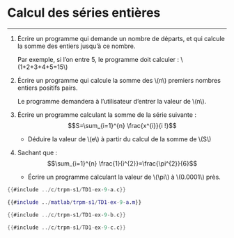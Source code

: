 # Calcul des séries entières
----------------------------

1. Écrire un programme qui demande un nombre de départs, et qui calcule la somme des entiers jusqu’à ce nombre.

    Par exemple, si l’on entre 5, le programme doit calculer : \\(1+2+3+4+5=15\\)

2. Écrire un programme qui calcule la somme des \\(n\\) premiers nombres entiers positifs pairs.

    Le programme demandera à l’utilisateur d’entrer la valeur de \\(n\\).

3. Écrire un programme calculant la somme de la série suivante : 
$$S=\sum_{i=1}^{n} \frac{x^{i}}{i !}$$

    - Déduire la valeur de \\(e\\) à partir du calcul de la somme de \\(S\\)

4. Sachant que : 
$$\sum_{i=1}^{n} \frac{1}{i^{2}}=\frac{\pi^{2}}{6}$$

    - Écrire un programme calculant la valeur de \\(\pi\\) à \\(0.0001\\) près.

<div class="tabbed-blocks">


```c
{{#include ../c/trpm-s1/TD1-ex-9-a.c}}
```

```matlab
{{#include ../matlab/trpm-s1/TD1-ex-9-a.m}}
```
</div>

<div class="tabbed-blocks">

```c
{{#include ../c/trpm-s1/TD1-ex-9-b.c}}
```
</div>


<div class="tabbed-blocks">

```c
{{#include ../c/trpm-s1/TD1-ex-9-c.c}}
```
</div>
